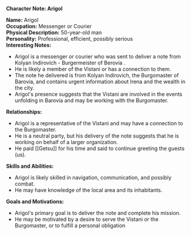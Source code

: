 **Character Note: Arigol**

**Name:** Arigol  
**Occupation:** Messenger or Courier  
**Physical Description:** 50-year-old man  
**Personality:** Professional, efficient, possibly serious  
**Interesting Notes:**

- Arigol is a messenger or courier who was sent to deliver a note from Kolyan Indirovich - Burgermeister of Berovia
.
- He is likely a member of the Vistani or has a connection to them.
- The note he delivered is from Kolyan Indirovich, the Burgomaster of Barovia, and contains urgent information about Irena and the wealth in the city.
- Arigol's presence suggests that the Vistani are involved in the events unfolding in Barovia and may be working with the Burgomaster.

**Relationships:**

- Arigol is a representative of the Vistani and may have a connection to the Burgomaster.
- He is a neutral party, but his delivery of the note suggests that he is working on behalf of a larger organization.
- He paid [[Getsu]] for his time and said to continue greeting the guests (us). 

**Skills and Abilities:**

- Arigol is likely skilled in navigation, communication, and possibly combat.
- He may have knowledge of the local area and its inhabitants.

**Goals and Motivations:**

- Arigol's primary goal is to deliver the note and complete his mission.
- He may be motivated by a desire to serve the Vistani or the Burgomaster, or to fulfill a personal obligation
